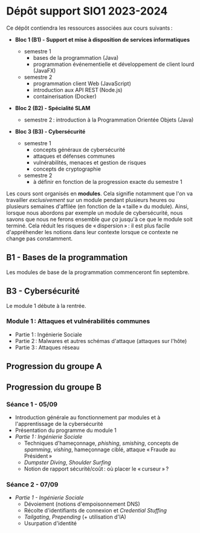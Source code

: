 # Dépôt support SIO1 2023-2024

Ce dépôt contiendra les ressources associées aux cours suivants :

- **Bloc 1 (B1) - Support et mise à disposition de services informatiques**
  - semestre 1
    - bases de la programmation (Java)
    - programmation événementielle et développement de client lourd (JavaFX)
  - semestre 2
    - programmation client Web (JavaScript)
    - introduction aux API REST (Node.js)
    - containerisation (Docker)

- **Bloc 2 (B2) - Spécialité SLAM**
  - semestre 2 : introduction à la Programmation Orientée Objets (Java)

- **Bloc 3 (B3) - Cybersécurité**
  - semestre 1
    - concepts généraux de cybersécurité
    - attaques et défenses communes
    - vulnérabilités, menaces et gestion de risques
    - concepts de cryptographie
  - semestre 2
    - à définir en fonction de la progression exacte du semestre 1

Les cours sont organisés en **modules**. Cela signifie notamment que l'on va travailler *exclusivement* sur un module pendant plusieurs heures ou plusieurs semaines d'affilée (en fonction de la « taille » du module). Ainsi, lorsque nous abordons par exemple un module de cybersécurité, nous savons que nous ne ferons ensemble *que ça* jusqu'à ce que le module soit terminé. Cela réduit les risques de « dispersion » : il est plus facile d'appréhender les notions dans leur contexte lorsque ce contexte ne change pas constamment.

## B1 - Bases de la programmation

Les modules de base de la programmation commenceront fin septembre.

## B3 - Cybersécurité

Le module 1 débute à la rentrée.

### Module 1 : Attaques et vulnérabilités communes

- Partie 1 : Ingénierie Sociale
- Partie 2 : Malwares et autres schémas d'attaque (attaques sur l'hôte)
- Partie 3 : Attaques réseau

## Progression du groupe A

## Progression du groupe B

### Séance 1 - 05/09

- Introduction générale au fonctionnement par modules et à l'apprentissage de la cybersécurité
- Présentation du programme du module 1
- *Partie 1 : Ingénierie Sociale*
  - Techniques d'hameçonnage, _phishing_, _smishing_, concepts de _spamming_, _vishing_, hameçonnage ciblé, attaque « Fraude au Président »
  - _Dumpster Diving_, _Shoulder Surfing_
  - Notion de rapport sécurité/coût : où placer le « curseur » ?

### Séance 2 - 07/09

- *Partie 1 - Ingénierie Sociale*
  - Dévoiement (notions d'empoisonnement DNS)
  - Récolte d'identifiants de connexion et _Credential Stuffing_
  - _Tailgating_, _Prepending_ (+ utilisation d'IA)
  - Usurpation d'identité
